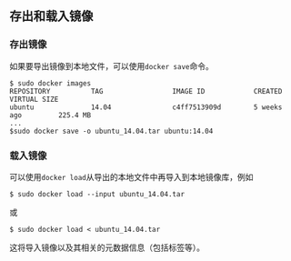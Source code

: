 ## 存出和载入镜像

### 存出镜像
如果要导出镜像到本地文件，可以使用`docker save`命令。
```
$ sudo docker images
REPOSITORY          TAG                 IMAGE ID            CREATED             VIRTUAL SIZE
ubuntu              14.04               c4ff7513909d        5 weeks ago         225.4 MB
...
$sudo docker save -o ubuntu_14.04.tar ubuntu:14.04
```

### 载入镜像
可以使用`docker load`从导出的本地文件中再导入到本地镜像库，例如
```
$ sudo docker load --input ubuntu_14.04.tar
```
或
```
$ sudo docker load < ubuntu_14.04.tar
```
这将导入镜像以及其相关的元数据信息（包括标签等）。
